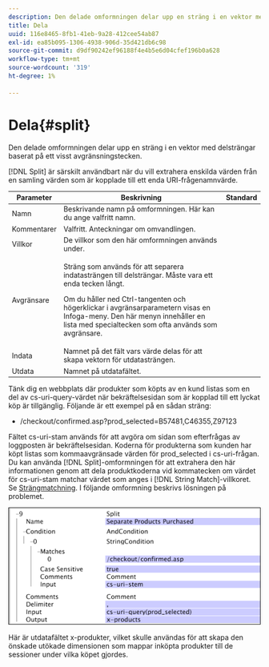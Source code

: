 ```yaml
---
description: Den delade omformningen delar upp en sträng i en vektor med delsträngar baserat på ett visst avgränsningstecken.
title: Dela
uuid: 116e8465-8fb1-41eb-9a28-412cee54ab87
exl-id: ea85b095-1306-4938-906d-35d421db6c98
source-git-commit: d9df90242ef96188f4e4b5e6d04cfef196b0a628
workflow-type: tm+mt
source-wordcount: '319'
ht-degree: 1%

---
```


# Dela{#split}

Den delade omformningen delar upp en sträng i en vektor med delsträngar baserat på ett visst avgränsningstecken.

[!DNL Split] är särskilt användbart när du vill extrahera enskilda värden från en samling värden som är kopplade till ett enda URI-frågenamnvärde.

<table id="table_C97DA4E45DA844FAB8D61AABA22FF809"> 
 <thead> 
  <tr> 
   <th colname="col1" class="entry"> Parameter </th> 
   <th colname="col2" class="entry"> Beskrivning </th> 
   <th colname="col3" class="entry"> Standard </th> 
  </tr> 
 </thead>
 <tbody> 
  <tr> 
   <td colname="col1"> Namn </td> 
   <td colname="col2"> Beskrivande namn på omformningen. Här kan du ange valfritt namn. </td> 
   <td colname="col3"> </td> 
  </tr> 
  <tr> 
   <td colname="col1"> Kommentarer </td> 
   <td colname="col2"> Valfritt. Anteckningar om omvandlingen. </td> 
   <td colname="col3"> </td> 
  </tr> 
  <tr> 
   <td colname="col1"> Villkor </td> 
   <td colname="col2"> De villkor som den här omformningen används under. </td> 
   <td colname="col3"> </td> 
  </tr> 
  <tr> 
   <td colname="col1"> Avgränsare </td> 
   <td colname="col2"> <p>Sträng som används för att separera indatasträngen till delsträngar. Måste vara ett enda tecken långt. </p> <p> Om du håller ned Ctrl-tangenten och högerklickar i avgränsarparametern visas en Infoga-meny. Den här menyn innehåller en lista med specialtecken som ofta används som avgränsare. </p> </td> 
   <td colname="col3"> </td> 
  </tr> 
  <tr> 
   <td colname="col1"> Indata </td> 
   <td colname="col2"> Namnet på det fält vars värde delas för att skapa vektorn för utdatasträngen. </td> 
   <td colname="col3"> </td> 
  </tr> 
  <tr> 
   <td colname="col1"> Utdata </td> 
   <td colname="col2"> Namnet på utdatafältet. </td> 
   <td colname="col3"> </td> 
  </tr> 
 </tbody> 
</table>

Tänk dig en webbplats där produkter som köpts av en kund listas som en del av cs-uri-query-värdet när bekräftelsesidan som är kopplad till ett lyckat köp är tillgänglig. Följande är ett exempel på en sådan sträng:

* /checkout/confirmed.asp?prod_selected=B57481,C46355,Z97123

Fältet cs-uri-stam används för att avgöra om sidan som efterfrågas av loggposten är bekräftelsesidan. Koderna för produkterna som kunden har köpt listas som kommaavgränsade värden för prod_selected i cs-uri-frågan. Du kan använda [!DNL Split]-omformningen för att extrahera den här informationen genom att dela produktkoderna vid kommatecken om värdet för cs-uri-stam matchar värdet som anges i [!DNL String Match]-villkoret. Se [Strängmatchning](../../../../../home/c-dataset-const-proc/c-conditions/c-test-ops/c-test-op-con.md#section-f8d132085c6b4500bfbe4515b848142f). I följande omformning beskrivs lösningen på problemet.

![](assets/cfg_TransformationType_Split.png)

Här är utdatafältet x-produkter, vilket skulle användas för att skapa den önskade utökade dimensionen som mappar inköpta produkter till de sessioner under vilka köpet gjordes.
